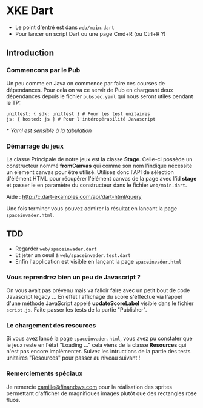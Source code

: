 XKE Dart
========

* Le point d'entré est dans `web/main.dart`
* Pour lancer un script Dart ou une page Cmd+R (ou Ctrl+R ?)

## Introduction

### Commencons par le Pub
Un peu comme en Java on commence par faire ces courses de dépendances. Pour cela on va ce servir de Pub en chargeant deux dépendances depuis le fichier `pubspec.yaml` qui nous seront utiles pendant le TP:

	unittest: { sdk: unittest } # Pour les test unitaires
	js: { hosted: js } # Pour l'intéropérabilité Javascript
	
_* Yaml est sensible à la tabulation_

### Démarrage du jeux
La classe Principale de notre jeux est la classe **Stage**. Celle-ci possède un constructeur nommé **fromCanvas** qui comme son nom l'indique nécessite un element canvas pour être utilisé.
Utilisez donc l'API de sélection d'élément HTML pour récupérer l'élément canvas de la page avec l'id **stage** et passer le en paramètre du constructeur dans le fichier `web/main.dart`.

Aide : <http://c.dart-examples.com/api/dart-html/query>

Une fois terminer vous pouvez admirer la résultat en lancant la page `spaceinvader.html`.

## TDD

* Regarder `web/spaceinvader.dart`
* Et jeter un oeuil à `web/spaceinvader.test.dart`
* Enfin l'application est visible en lançant la page `spaceinvader.html`

### Vous reprendrez bien un peu de Javascript ?

On vous avait pas prévenu mais va falloir faire avec un petit bout de code Javascript legacy …
En effet l'affichage du score s'éffectue via l'appel d'une méthode JavaScript appelé **updateScoreLabel** visible dans le fichier `script.js`.
Faite passer les tests de la partie "Publisher".

### Le chargement des resources
Si vous avez lancé la page `spaceinvader.html`, vous avez pu constater que le jeux reste en l'état "Loading …" cela viens de la classe **Resources** qui n'est pas encore implémenter. Suivez les intructions de la partie des tests unitaires "Resources" pour passer au niveau suivant !

### Remerciements spéciaux
Je remercie camille@finandsys.com pour la réalisation des sprites permettant d'afficher de magnifiques images plutôt que des rectangles rose fluos.